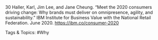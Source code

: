 30  Haller, Karl, Jim Lee, and Jane Cheung. “Meet the 2020 
consumers driving change: Why brands must deliver 
on omnipresence, agility, and sustainability.” IBM 
Institute for Business Value with the National Retail 
Federation. June 2020. https://ibm.co/consumer-2020 

   Tags & Topics:
   #Why